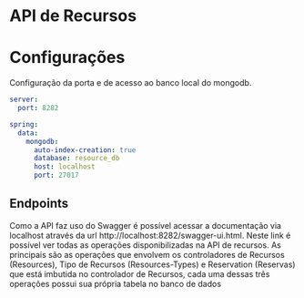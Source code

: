 # API de Recursos

# Configurações

Configuração da porta e de acesso ao banco local do mongodb.

```yml
server:
  port: 8282

spring:
  data:
    mongodb:
      auto-index-creation: true
      database: resource_db
      host: localhost
      port: 27017
```

## Endpoints

Como a API faz uso do Swagger é possível acessar a documentação via localhost através da url http://localhost:8282/swagger-ui.html. Neste link é possível ver todas as operações disponibilizadas na API de recursos. As principais são as operações que envolvem os controladores de Recursos (Resources), Tipo de Recursos (Resources-Types) e Reservation (Reservas) que está imbutida no controlador de Recursos, cada uma dessas três operações possui sua própria tabela no banco de dados
